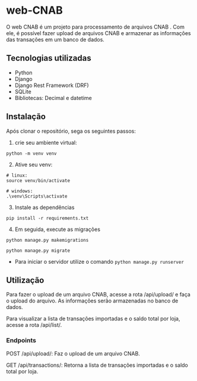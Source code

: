 # web-CNAB

O web CNAB é um projeto para processamento de arquivos CNAB . Com ele, é possível fazer upload de arquivos CNAB e armazenar as informações das transações em um banco de dados.

## Tecnologias utilizadas

- Python
- Django
- Django Rest Framework (DRF)
- SQLite
- Bibliotecas: Decimal e datetime

## Instalação

Após clonar o repositório, sega os seguintes passos:

1. crie seu ambiente virtual:

```shell
python -m venv venv
```

2. Ative seu venv:

```shell
# linux:
source venv/bin/activate

# windows:
.\venv\Scripts\activate
```

3. Instale as dependências

```shell
pip install -r requirements.txt
```

4. Em seguida, execute as migrações

```shell
python manage.py makemigrations
```

```shell
python manage.py migrate
```

- Para iniciar o servidor utilize o comando `python manage.py runserver`

## Utilização

Para fazer o upload de um arquivo CNAB, acesse a rota /api/upload/ e faça o upload do arquivo. As informações serão armazenadas no banco de dados.

Para visualizar a lista de transações importadas e o saldo total por loja, acesse a rota /api/list/.

### Endpoints

POST /api/upload/: Faz o upload de um arquivo CNAB.

GET /api/transactions/: Retorna a lista de transações importadas e o saldo total por loja.
